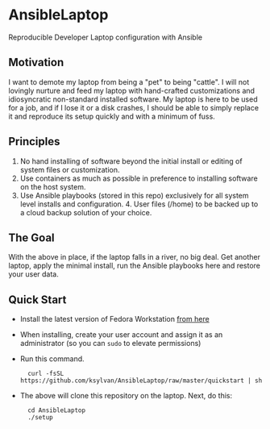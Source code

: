 # AnsibleLaptop
Reproducible Developer Laptop configuration with Ansible

## Motivation
I want to demote my laptop from being a "pet" to being "cattle". I will not
lovingly nurture and feed my laptop with hand-crafted customizations and
idiosyncratic non-standard installed software. My laptop is here to be used for
a job, and if I lose it or a disk crashes, I should be able to simply replace it
and reproduce its setup quickly and with a minimum of fuss.

## Principles

1. No hand installing of software beyond the initial install or editing of
system files or customization.
2. Use containers as much as possible in preference to installing software on
the host system.
3. Use Ansible playbooks (stored in this repo) exclusively for all system level
installs and configuration. 4. User files (/home) to be backed up to a cloud
backup solution of your choice.

## The Goal

With the above in place, if the laptop falls in a river, no big deal. Get
another laptop, apply the minimal install, run the Ansible playbooks here and
restore your user data.

## Quick Start

* Install the latest version of Fedora Workstation
[from here](https://getfedora.org/en/workstation/download/)
* When installing, create your user account and assign it as an administrator
(so you can `sudo` to elevate permissions)
* Run this command.

        curl -fsSL https://github.com/ksylvan/AnsibleLaptop/raw/master/quickstart | sh

* The above will clone this repository on the laptop. Next, do this:

        cd AnsibleLaptop
        ./setup
